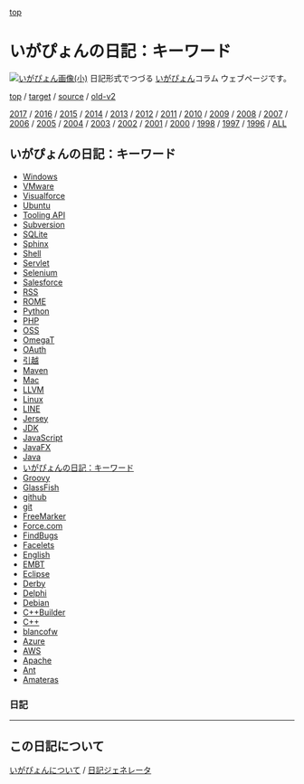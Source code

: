 [top](https://igapyon.github.io/diary/) 

いがぴょんの日記：キーワード
=====================================================================================================
[![いがぴょん画像(小)](https://igapyon.github.io/diary/images/iga200306s.jpg "いがぴょん")](https://igapyon.github.io/diary/memo/memoigapyon.html) 日記形式でつづる [いがぴょん](https://igapyon.github.io/diary/memo/memoigapyon.html)コラム ウェブページです。

[top](https://igapyon.github.io/diary/) 
/ [target](https://igapyon.github.io/diary/keyword/index.html) 
/ [source](https://github.com/igapyon/diary/blob/gh-pages/memo/keyword.html.src.md) 
/ [old-v2](http://www.igapyon.jp/igapyon/diary/idxkeyword.html) 

[2017](https://igapyon.github.io/diary/2017/index.html)
/ [2016](https://igapyon.github.io/diary/2016/index.html)
/ [2015](https://igapyon.github.io/diary/2015/index.html)
/ [2014](https://igapyon.github.io/diary/2014/index.html)
/ [2013](https://igapyon.github.io/diary/2013/index.html)
/ [2012](https://igapyon.github.io/diary/2012/index.html)
/ [2011](https://igapyon.github.io/diary/2011/index.html)
/ [2010](https://igapyon.github.io/diary/2010/index.html)
/ [2009](https://igapyon.github.io/diary/2009/index.html)
/ [2008](https://igapyon.github.io/diary/2008/index.html)
/ [2007](https://igapyon.github.io/diary/2007/index.html)
/ [2006](https://igapyon.github.io/diary/2006/index.html)
/ [2005](https://igapyon.github.io/diary/2005/index.html)
/ [2004](https://igapyon.github.io/diary/2004/index.html)
/ [2003](https://igapyon.github.io/diary/2003/index.html)
/ [2002](https://igapyon.github.io/diary/2002/index.html)
/ [2001](https://igapyon.github.io/diary/2001/index.html)
/ [2000](https://igapyon.github.io/diary/2000/index.html)
/ [1998](https://igapyon.github.io/diary/1998/index.html)
/ [1997](https://igapyon.github.io/diary/1997/index.html)
/ [1996](https://igapyon.github.io/diary/1996/index.html)
/ [ALL](https://igapyon.github.io/diary/idxall.html)


## いがぴょんの日記：キーワード

* [Windows](https://igapyon.github.io/diary/keyword/windows.html)
* [VMware](https://igapyon.github.io/diary/keyword/vmware.html)
* [Visualforce](https://igapyon.github.io/diary/keyword/visualforce.html)
* [Ubuntu](https://igapyon.github.io/diary/keyword/ubuntu.html)
* [Tooling API](https://igapyon.github.io/diary/keyword/tooling-api.html)
* [Subversion](https://igapyon.github.io/diary/keyword/subversion.html)
* [SQLite](https://igapyon.github.io/diary/keyword/sqlite.html)
* [Sphinx](https://igapyon.github.io/diary/keyword/sphinx.html)
* [Shell](https://igapyon.github.io/diary/keyword/shell.html)
* [Servlet](https://igapyon.github.io/diary/keyword/servlet.html)
* [Selenium](https://igapyon.github.io/diary/keyword/selenium.html)
* [Salesforce](https://igapyon.github.io/diary/keyword/salesforce.html)
* [RSS](https://igapyon.github.io/diary/keyword/rss.html)
* [ROME](https://igapyon.github.io/diary/keyword/rome.html)
* [Python](https://igapyon.github.io/diary/keyword/python.html)
* [PHP](https://igapyon.github.io/diary/keyword/php.html)
* [OSS](https://igapyon.github.io/diary/keyword/oss.html)
* [OmegaT](https://igapyon.github.io/diary/keyword/omegat.html)
* [OAuth](https://igapyon.github.io/diary/keyword/oauth.html)
* [引越](https://igapyon.github.io/diary/keyword/moving.html)
* [Maven](https://igapyon.github.io/diary/keyword/maven.html)
* [Mac](https://igapyon.github.io/diary/keyword/mac.html)
* [LLVM](https://igapyon.github.io/diary/keyword/llvm.html)
* [Linux](https://igapyon.github.io/diary/keyword/linux.html)
* [LINE](https://igapyon.github.io/diary/keyword/line.html)
* [Jersey](https://igapyon.github.io/diary/keyword/jersey.html)
* [JDK](https://igapyon.github.io/diary/keyword/jdk.html)
* [JavaScript](https://igapyon.github.io/diary/keyword/javascript.html)
* [JavaFX](https://igapyon.github.io/diary/keyword/javafx.html)
* [Java](https://igapyon.github.io/diary/keyword/java.html)
* [いがぴょんの日記：キーワード](https://igapyon.github.io/diary/keyword/index.html)
* [Groovy](https://igapyon.github.io/diary/keyword/groovy.html)
* [GlassFish](https://igapyon.github.io/diary/keyword/glassfish.html)
* [github](https://igapyon.github.io/diary/keyword/github.html)
* [git](https://igapyon.github.io/diary/keyword/git.html)
* [FreeMarker](https://igapyon.github.io/diary/keyword/freemarker.html)
* [Force.com](https://igapyon.github.io/diary/keyword/force.com.html)
* [FindBugs](https://igapyon.github.io/diary/keyword/findbugs.html)
* [Facelets](https://igapyon.github.io/diary/keyword/facelets.html)
* [English](https://igapyon.github.io/diary/keyword/english.html)
* [EMBT](https://igapyon.github.io/diary/keyword/embt.html)
* [Eclipse](https://igapyon.github.io/diary/keyword/eclipse.html)
* [Derby](https://igapyon.github.io/diary/keyword/derby.html)
* [Delphi](https://igapyon.github.io/diary/keyword/delphi.html)
* [Debian](https://igapyon.github.io/diary/keyword/debian.html)
* [C++Builder](https://igapyon.github.io/diary/keyword/cppbuilder.html)
* [C++](https://igapyon.github.io/diary/keyword/cpp.html)
* [blancofw](https://igapyon.github.io/diary/keyword/blancofw.html)
* [Azure](https://igapyon.github.io/diary/keyword/azure.html)
* [AWS](https://igapyon.github.io/diary/keyword/aws.html)
* [Apache](https://igapyon.github.io/diary/keyword/apache.html)
* [Ant](https://igapyon.github.io/diary/keyword/ant.html)
* [Amateras](https://igapyon.github.io/diary/keyword/amateras.html)

### 日記


----------------------------------------------------------------------------------------------------

## この日記について
[いがぴょんについて](https://igapyon.github.io/diary/memo/memoigapyon.html) / [日記ジェネレータ](https://github.com/igapyon/igapyonv3)
